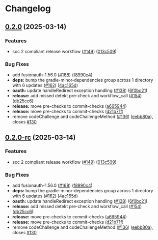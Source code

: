 # Changelog

## [0.2.0](https://github.com/FusionAuth/fusionauth-android-sdk/compare/v0.1.7...v0.2.0) (2025-03-14)


### Features

* soc 2 compliant release workflow ([#149](https://github.com/FusionAuth/fusionauth-android-sdk/issues/149)) ([013c509](https://github.com/FusionAuth/fusionauth-android-sdk/commit/013c509e142c8ed3e24bcd6c738f7d5e972ab154))


### Bug Fixes

* add fusionauth-1.56.0 ([#168](https://github.com/FusionAuth/fusionauth-android-sdk/issues/168)) ([f8990c4](https://github.com/FusionAuth/fusionauth-android-sdk/commit/f8990c4a35b6cafeb02ddd14b4bd56e371580a8e))
* **deps:** bump the gradle-minor-dependencies group across 1 directory with 6 updates ([#162](https://github.com/FusionAuth/fusionauth-android-sdk/issues/162)) ([4ac165d](https://github.com/FusionAuth/fusionauth-android-sdk/commit/4ac165dd7a361c8c938261cc9bbb2f96fd7fc619))
* **oauth:** update handleRedirect exception handling ([#138](https://github.com/FusionAuth/fusionauth-android-sdk/issues/138)) ([6f0bc21](https://github.com/FusionAuth/fusionauth-android-sdk/commit/6f0bc21ed0d770610c98033c681e309a5f0e4b4b))
* **release:** add missed detekt pre-check and workflow_call ([#154](https://github.com/FusionAuth/fusionauth-android-sdk/issues/154)) ([db25cc6](https://github.com/FusionAuth/fusionauth-android-sdk/commit/db25cc61b47761c6d958aa0040037ff84020dd69))
* **release:** move pre-checks to commit-checks ([a665944](https://github.com/FusionAuth/fusionauth-android-sdk/commit/a665944d7472e95a9bafca0cb53a35a8e5af79a8))
* **release:** move pre-checks to commit-checks ([d21b71f](https://github.com/FusionAuth/fusionauth-android-sdk/commit/d21b71fee61cc244e20441334f19fe86e5d2830f))
* remove codeChallenge and codeChallengeMethod ([#136](https://github.com/FusionAuth/fusionauth-android-sdk/issues/136)) ([eebb80a](https://github.com/FusionAuth/fusionauth-android-sdk/commit/eebb80a503e46ae37b92e5c2964cf81774f1104b)), closes [#130](https://github.com/FusionAuth/fusionauth-android-sdk/issues/130)

## [0.2.0-rc](https://github.com/FusionAuth/fusionauth-android-sdk/compare/v0.1.7...v0.2.0-rc) (2025-03-14)


### Features

* soc 2 compliant release workflow ([#149](https://github.com/FusionAuth/fusionauth-android-sdk/issues/149)) ([013c509](https://github.com/FusionAuth/fusionauth-android-sdk/commit/013c509e142c8ed3e24bcd6c738f7d5e972ab154))


### Bug Fixes

* add fusionauth-1.56.0 ([#168](https://github.com/FusionAuth/fusionauth-android-sdk/issues/168)) ([f8990c4](https://github.com/FusionAuth/fusionauth-android-sdk/commit/f8990c4a35b6cafeb02ddd14b4bd56e371580a8e))
* **deps:** bump the gradle-minor-dependencies group across 1 directory with 6 updates ([#162](https://github.com/FusionAuth/fusionauth-android-sdk/issues/162)) ([4ac165d](https://github.com/FusionAuth/fusionauth-android-sdk/commit/4ac165dd7a361c8c938261cc9bbb2f96fd7fc619))
* **oauth:** update handleRedirect exception handling ([#138](https://github.com/FusionAuth/fusionauth-android-sdk/issues/138)) ([6f0bc21](https://github.com/FusionAuth/fusionauth-android-sdk/commit/6f0bc21ed0d770610c98033c681e309a5f0e4b4b))
* **release:** add missed detekt pre-check and workflow_call ([#154](https://github.com/FusionAuth/fusionauth-android-sdk/issues/154)) ([db25cc6](https://github.com/FusionAuth/fusionauth-android-sdk/commit/db25cc61b47761c6d958aa0040037ff84020dd69))
* **release:** move pre-checks to commit-checks ([a665944](https://github.com/FusionAuth/fusionauth-android-sdk/commit/a665944d7472e95a9bafca0cb53a35a8e5af79a8))
* **release:** move pre-checks to commit-checks ([d21b71f](https://github.com/FusionAuth/fusionauth-android-sdk/commit/d21b71fee61cc244e20441334f19fe86e5d2830f))
* remove codeChallenge and codeChallengeMethod ([#136](https://github.com/FusionAuth/fusionauth-android-sdk/issues/136)) ([eebb80a](https://github.com/FusionAuth/fusionauth-android-sdk/commit/eebb80a503e46ae37b92e5c2964cf81774f1104b)), closes [#130](https://github.com/FusionAuth/fusionauth-android-sdk/issues/130)
